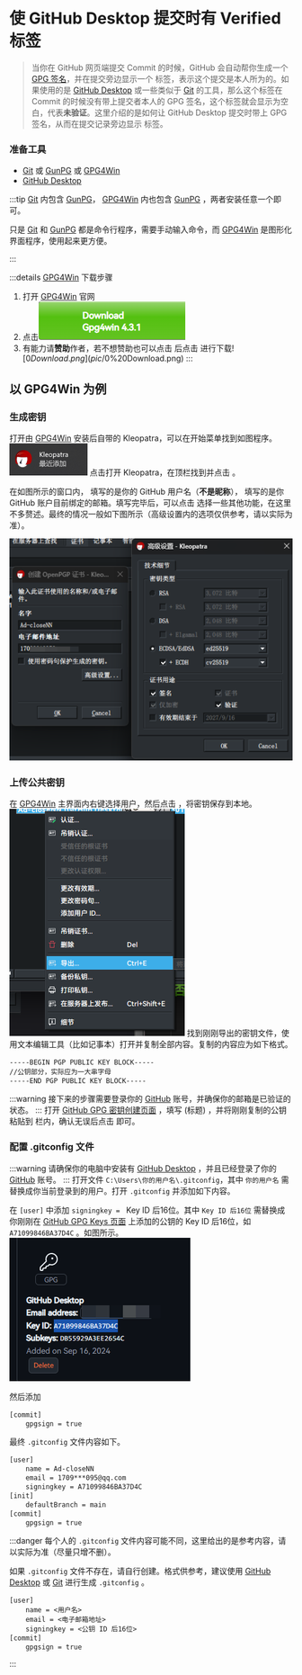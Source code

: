 # 使 GitHub Desktop 提交时有 Verified 标签
> 当你在 GitHub 网页端提交 Commit 的时候，GitHub 会自动帮你生成一个 [GPG 签名](https://zh.wikipedia.org/wiki/GnuPG)，并在提交旁边显示一个 <badge type="tip" text="Verified"/> 标签，表示这个提交是本人所为的。如果使用的是 [GitHub Desktop](https://desktop.github.com) 或一些类似于 [Git](https://git-scm.com) 的工具，那么这个标签在 Commit 的时候没有带上提交者本人的 GPG 签名，这个标签就会显示为空白，代表**未验证**。这里介绍的是如何让 GitHub Desktop 提交时带上 GPG 签名，从而在提交记录旁边显示 <badge type="tip" text="Verified"/> 标签。

### 准备工具
- [Git](https://git-scm.com) 或 [GunPG](https://gnupg.org) 或 [GPG4Win](https://www.gpg4win.org)
- [GitHub Desktop](https://desktop.github.com)

:::tip
[Git](https://git-scm.com) 内包含 [GunPG](https://gnupg.org)， [GPG4Win](https://www.gpg4win.org) 内也包含 [GunPG](https://gnupg.org) ，两者安装任意一个即可。

只是 [Git](https://git-scm.com) 和 [GunPG](https://gnupg.org) 都是命令行程序，需要手动输入命令，而 [GPG4Win](https://www.gpg4win.org) 是图形化界面程序，使用起来更方便。

:::

:::details [GPG4Win](https://www.gpg4win.org) 下载步骤
1. 打开 [GPG4Win](https://www.gpg4win.org) 官网
2. 点击![Download Gpg4win](pic/Download%20Gpg4win.png)
3. 有能力请**赞助**作者，若不想赞助也可以点击 <badge type="tip" text="$0"/> 后点击 <badge type="tip" text="Download"/> 进行下载![$0 Download.png](pic/$0%20Download.png)
:::

## 以 **GPG4Win** 为例
### 生成密钥
打开由 [GPG4Win](https://www.gpg4win.org) 安装后自带的 Kleopatra，可以在开始菜单找到如图程序。
![Kleopatra on start](pic/Kleopatra%20on%20start.png)
点击打开 Kleopatra，在顶栏找到并点击 <badge type="info" text="文件"/> <badge type="info" text="新建 OpenPGP 密钥对...."/>。

在如图所示的窗口内， <badge type="tip" text="名字"/> 填写的是你的 GitHub 用户名（**不是昵称**）， <badge type="tip" text="电子邮件地址"/> 填写的是你 GitHub 账户目前绑定的邮箱。填写完毕后，可以点击 <badge type="tip" text="高级设置"/> 选择一些其他功能，在这里不多赘述。最终的情况一般如下图所示（高级设置内的选项仅供参考，请以实际为准）。

![Create PGP](pic/Create%20PGP.png)

### 上传公共密钥
在 [GPG4Win](https://www.gpg4win.org) 主界面内右键选择用户，然后点击 <badge type="tip" text="导出"/>，将密钥保存到本地。![Export Public](pic/Export%20Public.png)
找到刚刚导出的密钥文件，使用文本编辑工具（比如记事本）打开并复制全部内容。复制的内容应为如下格式。
```.asc
-----BEGIN PGP PUBLIC KEY BLOCK-----
//公钥部分，实际应为一大串字母
-----END PGP PUBLIC KEY BLOCK-----
```
:::warning
接下来的步骤需要登录你的 [GitHub](https://github.com) 账号，并确保你的邮箱是已验证的状态。
:::
打开 [GitHub GPG 密钥创建页面](https://github.com/settings/gpg/new) ，填写 <badge type="tip" text="Title"/>(标题) ，并将刚刚复制的公钥粘贴到 <badge type="tip" text="Key"/> 栏内，确认无误后点击 <badge type="tip" text="Add GPG key"/> 即可。

### 配置 .gitconfig 文件
:::warning
请确保你的电脑中安装有 [GitHub Desktop](https://desktop.github.com) ，并且已经登录了你的 [GitHub](https://github.com) 账号。
:::
打开文件 `C:\Users\你的用户名\.gitconfig`，其中 `你的用户名` 需替换成你当前登录到的用户。打开 `.gitconfig` 并添加如下内容。

在 `[user]` 中添加 `signingkey = ` Key ID 后16位。其中 `Key ID 后16位` 需替换成你刚刚在 [GitHub GPG Keys 页面](https://github.com/settings/keys) 上添加的公钥的 Key ID 后16位，如 `A71099846BA37D4C` 。如图所示。
![Key ID](pic/Key%20ID.png)

然后添加 
```.gitconfig
[commit]
	gpgsign = true
```
最终 `.gitconfig` 文件内容如下。 
<badge type="danger" text="内容仅供参考"/>
<badge type="danger" text="内容仅供参考"/>
<badge type="danger" text="内容仅供参考"/>

```.gitconfig
[user]
	name = Ad-closeNN
	email = 1709***095@qq.com
	signingkey = A71099846BA37D4C
[init]
	defaultBranch = main
[commit]
	gpgsign = true
```
:::danger
每个人的 `.gitconfig` 文件内容可能不同，这里给出的是参考内容，请以实际为准（尽量只增不删）。

如果 `.gitconfig` 文件不存在，请自行创建。格式供参考，建议使用 [GitHub Desktop](https://desktop.github.com) 或 [Git](https://git-scm.com) 进行生成 `.gitconfig` 。

```.gitconfig
[user]
	name = <用户名>
	email = <电子邮箱地址>
	signingkey = <公钥 ID 后16位>
[commit]
	gpgsign = true
```
:::
